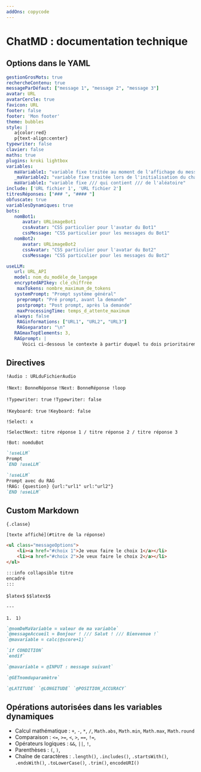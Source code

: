 ```yaml
---
addOns: copycode
---
```


# ChatMD : documentation technique

## Options dans le YAML

```yaml
gestionGrosMots: true
rechercheContenu: true
messageParDéfaut: ["message 1", "message 2", "message 3"]
avatar: URL
avatarCercle: true
favicon: URL
footer: false
footer: 'Mon footer'
theme: bubbles
style: |
   a{color:red}
   p{text-align:center}
typewriter: false
clavier: false
maths: true
plugins: kroki lightbox
variables:
   maVariable1: "variable fixe traitée au moment de l'affichage du message" 
   _maVariable2: "variable fixe traitée lors de l'initialisation du chatbot"
   maVariable1: "variable fixe /// qui contient /// de l'aléatoire"
include: ['URL fichier 1', 'URL fichier 2']
titresRéponses: ["### ", "#### "]
obfuscate: true
variablesDynamiques: true
bots:
   nomBot1:
      avatar: URLimageBot1
      cssAvatar: "CSS particulier pour l'avatar du Bot1"
      cssMessage: "CSS particulier pour les messages du Bot1"
   nomBot2:
      avatar: URLimageBot2
      cssAvatar: "CSS particulier pour l'avatar du Bot2"
      cssMessage: "CSS particulier pour les messages du Bot2"
```

```yaml
useLLM:
   url: URL_API
   model: nom_du_modèle_de_langage
   encryptedAPIkey: clé_chiffrée
	maxTokens: nombre_maximum_de_tokens
   systemPrompt: "Prompt système général"
	preprompt: "Pré prompt, avant la demande"
	postprompt: "Post prompt, après la demande"
	maxProcessingTime: temps_d_attente_maximum
   always: false
	RAGinformations: ["URL1", "URL2", "URL3"]
	RAGseparator: "\n"
   RAGmaxTopElements: 3,
   RAGprompt: |
      Voici ci-dessous le contexte à partir duquel tu dois prioritairement partir pour construire ta réponse, tu dois sélectionner dans ce contexte l'information qui est en lien avec la question et ne pas parler du reste. Si l'information n'est pas dans le contexte, indique-le et essaie de répondre malgré tout."
```

## Directives

`!Audio : URLduFichierAudio`

`!Next: BonneRéponse`
`!Next: BonneRéponse !loop`

`!Typewriter: true`
`!Typewriter: false`

`!Keyboard: true`
`!Keyboard: false`

`!Select: x`

`!SelectNext: titre réponse 1 / titre réponse 2 / titre réponse 3`

`!Bot: nomduBot`

```markdown
`!useLLM`
Prompt
`END !useLLM`
```

```markdown
`!useLLM`
Prompt avec du RAG
!RAG: {question} {url:"url1" url:"url2"}
`END !useLLM`
```

## Custom Markdown


`{.classe}`

`[texte affiché](#titre de la réponse)`

```html
<ul class="messageOptions">
    <li><a href="#choix 1">Je veux faire le choix 1</a></li>
    <li><a href="#choix 2">Je veux faire le choix 2</a></li>
</ul>
```

```markdown
:::info collapsible titre
encadré
:::
```

`$latex$` `$$latex$$`

`---`

`1. `
`1) `


```markdown
`@nomDeMaVariable = valeur de ma variable`
`@messageAccueil = Bonjour ! /// Salut ! /// Bienvenue !`
`@mavariable = calc(@score+1)`

`if CONDITION`
`endif`

`@mavariable = @INPUT : message suivant`

`@GETnomduparamètre`

`@LATITUDE` `@LONGITUDE` `@POSITION_ACCURACY`
```

## Opérations autorisées dans les variables dynamiques

-   Calcul mathématique : `+`, `-`, `*`, `/`, `Math.abs`, `Math.min`, `Math.max`, `Math.round`
-   Comparaison : `<=`, `>=`, `<`, `>`, `==`, `!=`,
-   Opérateurs logiques : `&&`, `||`, `!`,
-   Parenthèses : `(`, `)`,
-   Chaîne de caractères : `.length()`, `.includes()`, `.startsWith()`, `.endsWith()`, `.toLowerCase()`, `.trim()`, `encodeURI()`